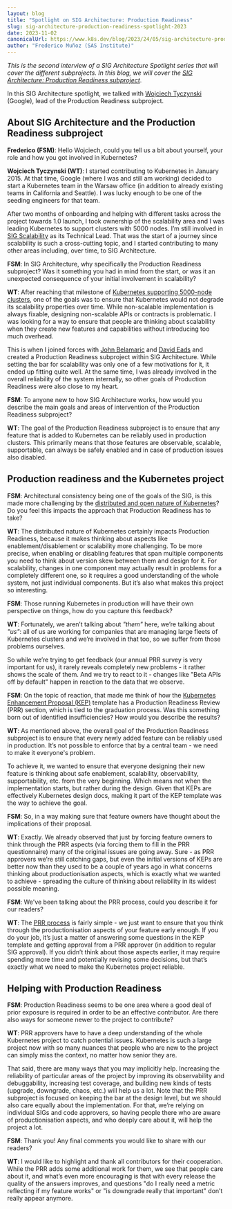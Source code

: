 ```yaml
---
layout: blog
title: "Spotlight on SIG Architecture: Production Readiness"
slug: sig-architecture-production-readiness-spotlight-2023
date: 2023-11-02
canonicalUrl: https://www.k8s.dev/blog/2023/24/05/sig-architecture-prod-readiness-spotlight-2023/
author: "Frederico Muñoz (SAS Institute)"
---
```


_This is the second interview of a SIG Architecture Spotlight series that will cover the different
subprojects. In this blog, we will cover the [SIG Architecture: Production Readiness
subproject](https://github.com/kubernetes/community/blob/master/sig-architecture/README.md#production-readiness-1)_.

In this SIG Architecture spotlight, we talked with [Wojciech Tyczynski](https://github.com/wojtek-t)
(Google), lead of the Production Readiness subproject.

## About SIG Architecture and the Production Readiness subproject

**Frederico (FSM)**: Hello Wojciech, could you tell us a bit about yourself, your role and how you
got involved in Kubernetes?

**Wojciech Tyczynski (WT)**: I started contributing to Kubernetes in January 2015. At that time,
Google (where I was and still am working) decided to start a Kubernetes team in the Warsaw office
(in addition to already existing teams in California and Seattle). I was lucky enough to be one of
the seeding engineers for that team.

After two months of onboarding and helping with different tasks across the project towards 1.0
launch, I took ownership of the scalability area and I was leading Kubernetes to support clusters
with 5000 nodes. I’m still involved in [SIG Scalability](https://github.com/kubernetes/community/blob/master/sig-scalability/README.md)
as its Technical Lead. That was the start of a journey since scalability is such a cross-cutting topic,
and I started contributing to many other areas including, over time, to SIG Architecture.

**FSM**: In SIG Architecture, why specifically the Production Readiness subproject? Was it something
you had in mind from the start, or was it an unexpected consequence of your initial involvement in
scalability?

**WT**: After reaching that milestone of [Kubernetes supporting 5000-node clusters](https://kubernetes.io/blog/2017/03/scalability-updates-in-kubernetes-1-6/),
one of the goals was to ensure that Kubernetes would not degrade its scalability properties over time. While
non-scalable implementation is always fixable, designing non-scalable APIs or contracts is
problematic. I was looking for a way to ensure that people are thinking about
scalability when they create new features and capabilities without introducing too much overhead.

This is when I joined forces with [John Belamaric](https://github.com/johnbelamaric) and
[David Eads](https://github.com/deads2k) and created a Production Readiness subproject within SIG
Architecture. While setting the bar for scalability was only one of a few motivations for it, it
ended up fitting quite well. At the same time, I was already involved in the overall reliability of
the system internally, so other goals of Production Readiness were also close to my heart.

**FSM**: To anyone new to how SIG Architecture works, how would you describe the main goals and
areas of intervention of the Production Readiness subproject?

**WT**: The goal of the Production Readiness subproject is to ensure that any feature that is added
to Kubernetes can be reliably used in production clusters. This primarily means that those features
are observable, scalable, supportable, can always be safely enabled and in case of production issues
also disabled.

## Production readiness and the Kubernetes project

**FSM**: Architectural consistency being one of the goals of the SIG, is this made more challenging
by the [distributed and open nature of Kubernetes](https://www.cncf.io/reports/kubernetes-project-journey-report/)?
Do you feel this impacts the approach that Production Readiness has to take?

**WT**: The distributed nature of Kubernetes certainly impacts Production Readiness, because it
makes thinking about aspects like enablement/disablement or scalability more challenging. To be more
precise, when enabling or disabling features that span multiple components you need to think about
version skew between them and design for it. For scalability, changes in one component may actually
result in problems for a completely different one, so it requires a good understanding of the whole
system, not just individual components. But it’s also what makes this project so interesting.

**FSM**: Those running Kubernetes in production will have their own perspective on things, how do
you capture this feedback?

**WT**: Fortunately, we aren’t talking about _"them"_ here, we’re talking about _"us"_: all of us are
working for companies that are managing large fleets of Kubernetes clusters and we’re involved in
that too, so we suffer from those problems ourselves.

So while we’re trying to get feedback (our annual PRR survey is very important for us), it rarely
reveals completely new problems - it rather shows the scale of them. And we try to react to it -
changes like "Beta APIs off by default" happen in reaction to the data that we observe.

**FSM**: On the topic of reaction, that made me think of how the [Kubernetes Enhancement Proposal (KEP)](https://github.com/kubernetes/enhancements/blob/master/keps/NNNN-kep-template/README.md)
template has a Production Readiness Review (PRR) section, which is tied to the graduation
process. Was this something born out of identified insufficiencies? How would you describe the
results?

**WT**: As mentioned above, the overall goal of the Production Readiness subproject is to ensure
that every newly added feature can be reliably used in production. It’s not possible to enforce that
by a central team - we need to make it everyone's problem.

To achieve it, we wanted to ensure that everyone designing their new feature is thinking about safe
enablement, scalability, observability, supportability, etc. from the very beginning. Which means
not when the implementation starts, but rather during the design. Given that KEPs are effectively
Kubernetes design docs, making it part of the KEP template was the way to achieve the goal.

**FSM**: So, in a way making sure that feature owners have thought about the implications of their
proposal.

**WT**: Exactly. We already observed that just by forcing feature owners to think through the PRR
aspects (via forcing them to fill in the PRR questionnaire) many of the original issues are going
away. Sure - as PRR approvers we’re still catching gaps, but even the initial versions of KEPs are
better now than they used to be a couple of years ago in what concerns thinking about
productionisation aspects, which is exactly what we wanted to achieve - spreading the culture of
thinking about reliability in its widest possible meaning.

**FSM**: We've been talking about the PRR process, could you describe it for our readers?

**WT**: The [PRR process](https://github.com/kubernetes/community/blob/master/sig-architecture/production-readiness.md)
is fairly simple - we just want to ensure that you think through the productionisation aspects of
your feature early enough. If you do your job, it’s just a matter of answering some questions in the
KEP template and getting approval from a PRR approver (in addition to regular SIG approval). If you
didn’t think about those aspects earlier, it may require spending more time and potentially revising
some decisions, but that’s exactly what we need to make the Kubernetes project reliable.

## Helping with Production Readiness

**FSM**: Production Readiness seems to be one area where a good deal of prior exposure is required
in order to be an effective contributor. Are there also ways for someone newer to the project to
contribute?

**WT**: PRR approvers have to have a deep understanding of the whole Kubernetes project to catch
potential issues. Kubernetes is such a large project now with so many nuances that people who are
new to the project can simply miss the context, no matter how senior they are.

That said, there are many ways that you may implicitly help. Increasing the reliability of
particular areas of the project by improving its observability and debuggability, increasing test
coverage, and building new kinds of tests (upgrade, downgrade, chaos, etc.) will help us a lot. Note
that the PRR subproject is focused on keeping the bar at the design level, but we should also care
equally about the implementation. For that, we’re relying on individual SIGs and code approvers, so
having people there who are aware of productionisation aspects, and who deeply care about it, will
help the project a lot.

**FSM**: Thank you! Any final comments you would like to share with our readers?

**WT**: I would like to highlight and thank all contributors for their cooperation. While the PRR
adds some additional work for them, we see that people care about it, and what’s even more
encouraging is that with every release the quality of the answers improves, and questions "do I
really need a metric reflecting if my feature works" or "is downgrade really that important" don’t
really appear anymore.

